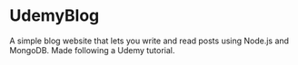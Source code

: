 # UdemyBlog
A simple blog website that lets you write and read posts using Node.js and MongoDB. Made following a Udemy tutorial.

